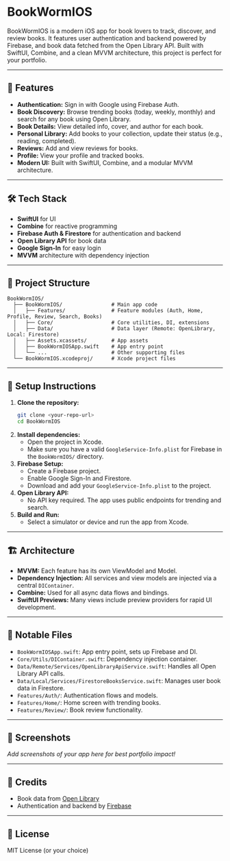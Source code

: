 # BookWormIOS

BookWormIOS is a modern iOS app for book lovers to track, discover, and review books. It features user authentication and backend powered by Firebase, and book data fetched from the Open Library API. Built with SwiftUI, Combine, and a clean MVVM architecture, this project is perfect for your portfolio.

---

## 🚀 Features

- **Authentication:** Sign in with Google using Firebase Auth.
- **Book Discovery:** Browse trending books (today, weekly, monthly) and search for any book using Open Library.
- **Book Details:** View detailed info, cover, and author for each book.
- **Personal Library:** Add books to your collection, update their status (e.g., reading, completed).
- **Reviews:** Add and view reviews for books.
- **Profile:** View your profile and tracked books.
- **Modern UI:** Built with SwiftUI, Combine, and a modular MVVM architecture.

---

## 🛠 Tech Stack

- **SwiftUI** for UI
- **Combine** for reactive programming
- **Firebase Auth & Firestore** for authentication and backend
- **Open Library API** for book data
- **Google Sign-In** for easy login
- **MVVM** architecture with dependency injection

---

## 📁 Project Structure

```
BookWormIOS/
  ├── BookWormIOS/                # Main app code
  │   ├── Features/               # Feature modules (Auth, Home, Profile, Review, Search, Books)
  │   ├── Core/                   # Core utilities, DI, extensions
  │   ├── Data/                   # Data layer (Remote: OpenLibrary, Local: Firestore)
  │   ├── Assets.xcassets/        # App assets
  │   ├── BookWormIOSApp.swift    # App entry point
  │   └── ...                     # Other supporting files
  └── BookWormIOS.xcodeproj/      # Xcode project files
```

---

## 📝 Setup Instructions

1. **Clone the repository:**
   ```sh
   git clone <your-repo-url>
   cd BookWormIOS
   ```
2. **Install dependencies:**
   - Open the project in Xcode.
   - Make sure you have a valid `GoogleService-Info.plist` for Firebase in the `BookWormIOS/` directory.
3. **Firebase Setup:**
   - Create a Firebase project.
   - Enable Google Sign-In and Firestore.
   - Download and add your `GoogleService-Info.plist` to the project.
4. **Open Library API:**
   - No API key required. The app uses public endpoints for trending and search.
5. **Build and Run:**
   - Select a simulator or device and run the app from Xcode.

---

## 🏗 Architecture

- **MVVM:** Each feature has its own ViewModel and Model.
- **Dependency Injection:** All services and view models are injected via a central `DIContainer`.
- **Combine:** Used for all async data flows and bindings.
- **SwiftUI Previews:** Many views include preview providers for rapid UI development.

---

## 📂 Notable Files

- `BookWormIOSApp.swift`: App entry point, sets up Firebase and DI.
- `Core/Utils/DIContainer.swift`: Dependency injection container.
- `Data/Remote/Services/OpenLibraryApiService.swift`: Handles all Open Library API calls.
- `Data/Local/Services/FirestoreBooksService.swift`: Manages user book data in Firestore.
- `Features/Auth/`: Authentication flows and models.
- `Features/Home/`: Home screen with trending books.
- `Features/Review/`: Book review functionality.

---

## 📸 Screenshots

*Add screenshots of your app here for best portfolio impact!*

---

## 🙏 Credits

- Book data from [Open Library](https://openlibrary.org/developers/api)
- Authentication and backend by [Firebase](https://firebase.google.com/)

---

## 📄 License

MIT License (or your choice) 